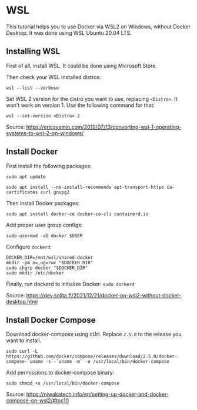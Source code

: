# WSL

This tutorial helps you to use Docker via WSL2 on Windows, without Docker Desktop. It was done using WSL Ubuntu 20.04 LTS.

## Installing WSL

First of all, install WSL. It could be done using Microsoft Store.

Then check your WSL installed distros:

``wsl --list --verbose``

Set WSL 2 version for the distro you want to use, replacing ``<Distro>``. It won't work on version 1. Use the following
command for that:

``wsl --set-version <Distro> 2``

Source: https://ericsysmin.com/2019/07/13/converting-wsl-1-operating-systems-to-wsl-2-on-windows/

## Install Docker

First install the following packages:

``sudo apt update``

``sudo apt install --no-install-recommends apt-transport-https ca-certificates curl gnupg2``

Then install Docker packages:

``sudo apt install docker-ce docker-ce-cli containerd.io``

Add proper user group configs:

``sudo usermod -aG docker $USER``

Configure ``dockerd``:

```
DOCKER_DIR=/mnt/wsl/shared-docker
mkdir -pm o=,ug=rwx "$DOCKER_DIR"
sudo chgrp docker "$DOCKER_DIR"
sudo mkdir /etc/docker
```
    
Finally, run dockerd to initialize Docker:
``sudo dockerd``

Source: https://dev.solita.fi/2021/12/21/docker-on-wsl2-without-docker-desktop.html

## Install Docker Compose

Download docker-compose using cUrl. Replace ``2.5.0`` to the release you want to install.

``sudo curl -L https://github.com/docker/compose/releases/download/2.5.0/docker-compose-`uname -s`-`uname -m` -o /usr/local/bin/docker-compose``

Add permissions to docker-compose binary:

``sudo chmod +x /usr/local/bin/docker-compose``

Source: https://niwakatech.info/en/setting-up-docker-and-docker-compose-on-wsl2/#toc10
